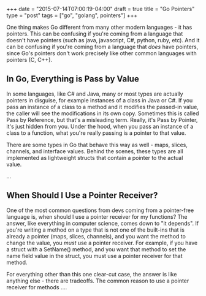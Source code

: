 +++
date = "2015-07-14T07:00:19-04:00"
draft = true
title = "Go Pointers"
type = "post"
tags = ["go", "golang", pointers"]
+++

One thing makes Go different from many other modern languages - it has pointers.
This can be confusing if you're coming from a language that doesn't have
pointers (such as java, javascript, C#, python, ruby, etc).  And it can be
confusing if you're coming from a language that *does* have pointers, since Go's
pointers don't work precisely like other common languages with pointers (C,
C++).

## In Go, Everything is Pass by Value

In some languages, like C# and Java, many or most types are actually pointers in disguise, for example instances of a class in Java or C#.  If you pass an instance of a class to a method and it modifies the passed-in value, the caller will see the modifications in its own copy.  Sometimes this is called Pass by Reference, but that's a misleading term.  Really, it's Pass by Pointer, it's just hidden from you.  Under the hood, when you pass an instance of a class to a function, what you're really passing is a pointer to that value.

There are some types in Go that behave this way as well - maps, slices, channels, and interface values.  Behind the scenes, these types are all implemented as lightweight structs that contain a pointer to the actual value.

...


## When Should I Use a Pointer Receiver?

One of the most common questions from devs coming from a pointer-free language is, when should I use a pointer receiver for my functions?  The answer, like everything in computer science, comes down to "it depends".  If you're writing a method on a type that is not one of the built-ins that is already a pointer (maps, slices, channels), and you want the method to change the value, you *must* use a pointer receiver.  For example, if you have a struct with a SetName() method, and you want that method to set the name field value in the struct, you must use a pointer receiver for that method.

For everything other than this one clear-cut case, the answer is like anything else - there are tradeoffs.  The common reason to use a pointer receiver for methods 
....